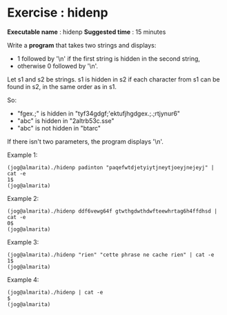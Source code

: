  

# Exercise : hidenp

__Executable name__      :          hidenp
__Suggested time__       :          15 minutes


Write a __program__ that takes two strings and displays:
 - 1 followed by '\n' if the first string is hidden in the second string, 
 - otherwise 0 followed by '\n'.

Let s1 and s2 be strings.
s1 is hidden in s2 if each character from s1 can be found in s2, in the same order as in s1.

So:
 - "fgex.;" is hidden in "tyf34gdgf;'ektufjhgdgex.;.;rtjynur6"
 - "abc" is hidden in "2altrb53c.sse"
 - "abc" is not hidden in "btarc"

If there isn't two parameters, the program displays '\n'.

Example 1:
```
(jog@almarita)./hidenp padinton "paqefwtdjetyiytjneytjoeyjnejeyj" | cat -e
1$
(jog@almarita)
```

Example 2:
```
(jog@almarita)./hidenp ddf6vewg64f gtwthgdwthdwfteewhrtag6h4ffdhsd | cat -e
0$
(jog@almarita)
```

Example 3:
```
(jog@almarita)./hidenp "rien" "cette phrase ne cache rien" | cat -e
1$
(jog@almarita)
```

Example 4:
```
(jog@almarita)./hidenp | cat -e
$
(jog@almarita)

```
